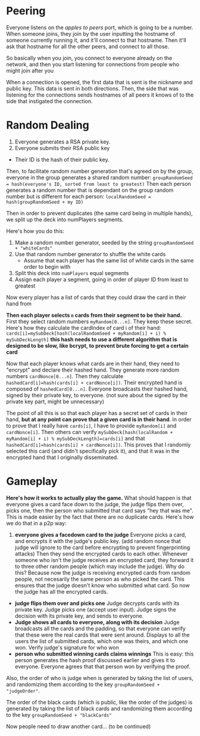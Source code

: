 # Peering
Everyone listens on the _apples to peers_ port, which is going to be a number. When someone joins, they join by the user inputting the hostname of someone currently running it, and it'll connect to that hostname. Then it'll ask that hostname for all the other peers, and connect to all those.

So basically when you join, you connect to everyone already on the network, and then you start listening for connections from people who might join after you

When a connection is opened, the first data that is sent is the nickname and public key. This data is sent in both directions.
Then, the side that was listening for the connections sends hostnames of all peers it knows of to the side that instigated the connection.
# Random Dealing
1. Everyone generates a RSA private key.
3. Everyone submits their RSA public key
* Their ID is the hash of their public key.

Then, to facilitate random number generation that's agreed on by the group, everyone in the group generates a shared random number:
`groupRandomSeed = hash(everyone's ID, sorted from least to greatest)`
Then each person generates a random number that is dependant on the group random number but is different for each person:
`localRandomSeed = hash(groupRandomSeed + my ID)`


Then in order to prevent duplicates (the same card being in multiple hands), we split up the deck into numPlayers segments.

Here's how you do this:

1. Make a random number generator, seeded by the string `groupRandomSeed + "whiteCards"`
2. Use that random number generator to shuffle the white cards
	* Assume that each player has the same list of white cards in the same order to begin with
3. Split this deck into `numPlayers` equal segments
4. Assign each player a segment, going in order of player ID from least to greatest

Now every player has a list of cards that they could draw the card in their hand from 

**Then each player selects `n` cards from their segment to be their hand.**
First they select random numbers `myRandom[0...n]`. They keep these secret.
Here's how they calculate the cardIndex of card i of their hand: `cards[i]=mySubDeck[hash(localRandomSeed + myRandom[i] + i) % mySubDeckLength]` **this hash needs to use a different algorithm that is designed to be slow, like bcrypt, to prevent brute forcing to get a certain card**

Now that each player knows what cards are in their hand, they need to "encrypt" and declare their hashed hand.
They generate more random numbers `cardNonce[0...n]`. Then they calculate `hashedCard[i]=hash(cards[i] + cardNonce[i])`. Their encrypted hand is composed of `hashedCard[0...n]`. Everyone broadcasts their hashed hand, signed by their private key, to everyone.  (not sure about the signed by the private key part, might be unnecessary)


The point of all this is so that each player has a secret set of cards in their hand, **but at any point can prove that a given card is in their hand**.
In order to prove that I really have `cards[i]`, I have to provide `myRandom[i]` and `cardNonce[i]`. Then others can verify `mySubDeck[hash(localRandom + myRandom[i] + i) % mySubDeckLength]=cards[i]` and that `hashedCard[i]=hash(cards[i] + cardNonce[i])`. This proves that I randomly selected this card (and didn't specifically pick it), and that it was in the encrypted hand that I originally disseminated. 



# Gameplay

**Here's how it works to actually play the game.** What should happen is that everyone gives a card face down to the judge, the judge flips them over, picks one, then the person who submitted that card says "hey that was me".
	This is made easier by the fact that there are no duplicate cards.
	Here's how we do that in a p2p way:

1. **everyone gives a facedown card to the judge**
Everyone picks a card, and encrypts it with the judge's public key. (add random nonce that judge will ignore to the card before encrypting to prevent fingerprinting attacks)
Then they send the encrypted cards to each other. Whenever someone who isn't the judge receives an encrypted card, they forward it to three other random people (which may include the judge).
	Why do this? Because now the judge is receiving encrypted cards from random people, not necesarily the same person as who picked the card. This ensures that the judge doesn't know who submitted what card.
		So now the judge has all the encrypted cards.
* **judge flips them over and picks one**
		Judge decrypts cards with its private key. Judge picks one (accept user input).
		Judge signs the decision with its private key, and sends to everyone.  
* **Judge shows all cards to everyone, along with its decision** Judge broadcasts all the cards and the padding, so that everyone can verify that these were the real cards that were sent around. Displays to all the users the list of submitted cards, which one was theirs, and which one won. Verify judge's signature for who won
* **person who submitted winning cards claims winnings**
		This is easy: this person generates the hash proof discussed earlier and gives it to everyone. 
		Everyone agrees that that person won by verifying the proof.




Also, the order of who is judge when is generated by taking the list of users, and randomizing them according to the key `groupRandomSeed + "judgeOrder"`. 

The order of the black cards (which is public, like the order of the judges) is generated by taking the list of black cards and randomizing them according to the key `groupRandomSeed + "blackCards"`




Now people need to draw another card... (to be continued)




